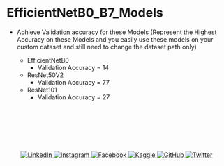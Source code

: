 # EfficientNetB0_B7_Models

- Achieve Validation accuracy for these Models (Represent the Highest Accuracy on these Models and you easily use these models on your custom dataset and still need to change the dataset path only)
  
  - EfficientNetB0
    - Validation Accuracy = 14
  - ResNet50V2
    - Validation Accuracy = 77
  - ResNet101
    - Validation Accuracy = 27
<br/><br/><br/><br/><br/><br/><br/>
<p align="center">
  <a href="https://www.linkedin.com/in/khizarjamshaidiqbal/" target="_blank">
    <img src="https://img.shields.io/badge/LinkedIn-0077B5?style=for-the-badge&logo=linkedin&logoColor=white" alt="LinkedIn">
  </a>
  <a href="https://www.instagram.com/khizarjamshaidiqbal_/ target="_blank"">
    <img src="https://img.shields.io/badge/Instagram-E4405F?style=for-the-badge&logo=instagram&logoColor=white" alt="Instagram">
  </a>
  <a href="https://www.facebook.com/KhizarJamshaidIqball" target="_blank">
    <img src="https://img.shields.io/badge/Facebook-1877F2?style=for-the-badge&logo=facebook&logoColor=white" alt="Facebook">
  </a>
  <a href="https://www.kaggle.com/khizarjamshaid/" target="_blank">
    <img src="https://img.shields.io/badge/Kaggle-20BEFF?style=for-the-badge&logo=kaggle&logoColor=white" alt="Kaggle">
  </a>
  <a href="https://github.com/KhizarJamshaidIqbal" target="_blank">
    <img src="https://img.shields.io/badge/GitHub-100000?style=for-the-badge&logo=github&logoColor=white" alt="GitHub">
  </a>
  <a href="https://twitter.com/KhizarJamshaid_" target="_blank">
    <img src="https://img.shields.io/badge/Twitter-1DA1F2?style=for-the-badge&logo=twitter&logoColor=white" alt="Twitter">
  </a>
</p>
